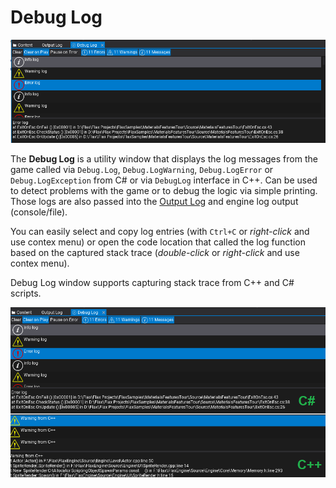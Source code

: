 # Debug Log

![Debug Log](media/debug-log.png)

The **Debug Log** is a utility window that displays the log messages from the game called via `Debug.Log`, `Debug.LogWarning`, `Debug.LogError` or `Debug.LogException` from C# or via `DebugLog` interface in C++. Can be used to detect problems with the game or to debug the logic via simple printing. Those logs are also passed into the [Output Log](output-log.md) and engine log output (console/file).

You can easily select and copy log entries (with `Ctrl+C` or *right-click* and use contex menu) or open the code location that called the log function based on the captured stack trace (*double-click* or *right-click* and use contex menu).

Debug Log window supports capturing stack trace from C++ and C# scripts.

![Debug Log Stack Trace](media/debug-log-stack-trace.png)
